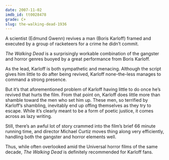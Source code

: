 ```yaml
---
date: 2007-11-02
imdb_id: tt0028478
grade: C+
slug: the-walking-dead-1936
---
```


A scientist (Edmund Gwenn) revives a man (Boris Karloff) framed and executed by a group of racketeers for a crime he didn’t commit.

_The Walking Dead_ is a surprisingly workable combination of the gangster and horror genres buoyed by a great performance from Boris Karloff.

As the lead, Karloff is both sympathetic and menacing. Although the script gives him little to do after being revived, Karloff none-the-less manages to command a strong presence.

But it’s that aforementioned problem of Karloff having little to do once he’s revived that hurts the film. From that point on, Karloff does little more than shamble toward the men who set him up. These men, so terrified by Karloff’s shambling, inevitably end up offing themselves as they try to escape. While it’s clearly meant to be a form of poetic justice, it comes across as lazy writing.

Still, there’s an awful lot of story crammed into the film’s brief 66 minute running time, and director Michael Curtiz moves thing along very efficiently, handling both the gangster and horror elements well.

Thus, while often overlooked amid the Universal horror films of the same decade, _The Walking Dead_ is definitely recommended for Karloff fans.
